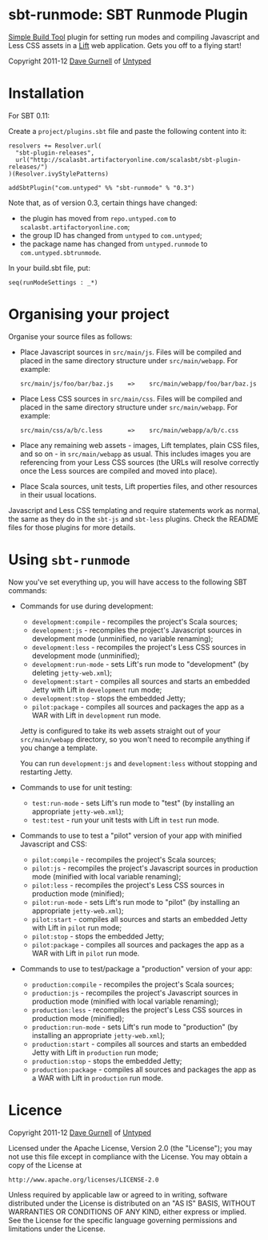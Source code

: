 sbt-runmode: SBT Runmode Plugin
===============================

[Simple Build Tool] plugin for setting run modes and compiling Javascript and Less CSS assets in a [Lift] web application. Gets you off to a flying start!

Copyright 2011-12 [Dave Gurnell] of [Untyped]

[Simple Build Tool]: http://simple-build-tool.googlecode.com
[Lift]: http://liftweb.net
[Dave Gurnell]: http://boxandarrow.com
[Untyped]: http://untyped.com

Installation
============

For SBT 0.11:

Create a `project/plugins.sbt` file and paste the following content into it:

    resolvers += Resolver.url(
      "sbt-plugin-releases",
      url("http://scalasbt.artifactoryonline.com/scalasbt/sbt-plugin-releases/")
    )(Resolver.ivyStylePatterns)

    addSbtPlugin("com.untyped" %% "sbt-runmode" % "0.3")

Note that, as of version 0.3, certain things have changed:

 - the plugin has moved from `repo.untyped.com` to `scalasbt.artifactoryonline.com`;
 - the group ID has changed from `untyped` to `com.untyped`;
 - the package name has changed from `untyped.runmode` to `com.untyped.sbtrunmode`.

In your build.sbt file, put:

    seq(runModeSettings : _*)

Organising your project
=======================

Organise your source files as follows:

 - Place Javascript sources in `src/main/js`. Files will be compiled and placed in
   the same directory structure under `src/main/webapp`. For example:

       src/main/js/foo/bar/baz.js    =>    src/main/webapp/foo/bar/baz.js

 - Place Less CSS sources in `src/main/css`. Files will be compiled and placed in
   the same directory structure under `src/main/webapp`. For example:

       src/main/css/a/b/c.less       =>    src/main/webapp/a/b/c.css

 - Place any remaining web assets - images, Lift templates, plain CSS files, and
   so on - in `src/main/webapp` as usual. This includes images you are referencing
   from your Less CSS sources (the URLs will resolve correctly once the Less sources
   are compiled and moved into place).

 - Place Scala sources, unit tests, Lift properties files, and other resources
   in their usual locations.

Javascript and Less CSS templating and require statements work as normal, the same as they do in the `sbt-js` and `sbt-less` plugins. Check the README files for those plugins for more details.

Using `sbt-runmode`
===================

Now you've set everything up, you will have access to the following SBT commands:

 - Commands for use during development:

    - `development:compile` - recompiles the project's Scala sources;
    - `development:js` - recompiles the project's Javascript sources in development mode (unminified, no variable renaming);
    - `development:less` - recompiles the project's Less CSS sources in development mode (unminified);
    - `development:run-mode` - sets Lift's run mode to "development" (by deleting `jetty-web.xml`);
    - `development:start` - compiles all sources and starts an embedded Jetty with Lift in `development` run mode;
    - `development:stop` - stops the embedded Jetty;
    - `pilot:package` - compiles all sources and packages the app as a WAR with Lift in `development` run mode.

   Jetty is configured to take its web assets straight out of your `src/main/webapp`
   directory, so you won't need to recompile anything if you change a template.

   You can run `development:js` and `development:less` without stopping and restarting Jetty.

 - Commands to use for unit testing:

    - `test:run-mode` - sets Lift's run mode to "test" (by installing an appropriate `jetty-web.xml`);
    - `test:test` - run your unit tests with Lift in `test` run mode.

 - Commands to use to test a "pilot" version of your app with minified Javascript and CSS:

    - `pilot:compile` - recompiles the project's Scala sources;
    - `pilot:js` - recompiles the project's Javascript sources in production mode (minified with local variable renaming);
    - `pilot:less` - recompiles the project's Less CSS sources in production mode (minified);
    - `pilot:run-mode` - sets Lift's run mode to "pilot" (by installing an appropriate `jetty-web.xml`);
    - `pilot:start` - compiles all sources and starts an embedded Jetty with Lift in `pilot` run mode;
    - `pilot:stop` - stops the embedded Jetty;
    - `pilot:package` - compiles all sources and packages the app as a WAR with Lift in `pilot` run mode.

 - Commands to use to test/package a "production" version of your app:

    - `production:compile` - recompiles the project's Scala sources;
    - `production:js` - recompiles the project's Javascript sources in production mode (minified with local variable renaming);
    - `production:less` - recompiles the project's Less CSS sources in production mode (minified);
    - `production:run-mode` - sets Lift's run mode to "production" (by installing an appropriate `jetty-web.xml`);
    - `production:start` - compiles all sources and starts an embedded Jetty with Lift in `production` run mode;
    - `production:stop` - stops the embedded Jetty;
    - `production:package` - compiles all sources and packages the app as a WAR with Lift in `production` run mode.

Licence
=======

Copyright 2011-12 [Dave Gurnell] of [Untyped]

[Dave Gurnell]: http://boxandarrow.com
[Untyped]: http://untyped.com

Licensed under the Apache License, Version 2.0 (the "License");
you may not use this file except in compliance with the License.
You may obtain a copy of the License at

    http://www.apache.org/licenses/LICENSE-2.0

Unless required by applicable law or agreed to in writing, software
distributed under the License is distributed on an "AS IS" BASIS,
WITHOUT WARRANTIES OR CONDITIONS OF ANY KIND, either express or implied.
See the License for the specific language governing permissions and
limitations under the License.
